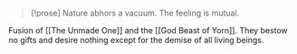 > [!prose] 
> Nature abhors a vacuum. The feeling is mutual.

Fusion of [[The Unmade One]] and the [[God Beast of Yorn]]. They bestow no gifts and desire nothing except for the demise of all living beings. 